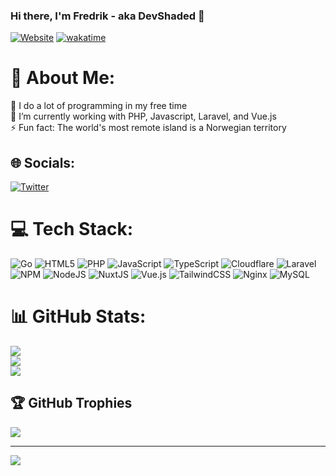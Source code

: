 ### Hi there, I'm Fredrik - aka DevShaded 👋

[![Website](https://img.shields.io/website?label=devshaded.com&style=for-the-badge&url=https%3A%2F%2Fdevshaded.com)](https://devshaded.com)
[![wakatime](https://wakatime.com/badge/user/a7928738-8f6e-4dc6-a9b1-9587ef75b259.svg)](https://wakatime.com/@a7928738-8f6e-4dc6-a9b1-9587ef75b259)

# 💫 About Me:
🔭 I do a lot of programming in my free time<br>🌱 I’m currently working with PHP, Javascript, Laravel, and Vue.js<br>⚡ Fun fact: The world's most remote island is a Norwegian territory


## 🌐 Socials:
[![Twitter](https://img.shields.io/badge/Twitter-%231DA1F2.svg?logo=Twitter&logoColor=white)](https://twitter.com/DevShaded) 

# 💻 Tech Stack:
![Go](https://img.shields.io/badge/go-%2300ADD8.svg?style=for-the-badge&logo=go&logoColor=white) ![HTML5](https://img.shields.io/badge/html5-%23E34F26.svg?style=for-the-badge&logo=html5&logoColor=white) ![PHP](https://img.shields.io/badge/php-%23777BB4.svg?style=for-the-badge&logo=php&logoColor=white) ![JavaScript](https://img.shields.io/badge/javascript-%23323330.svg?style=for-the-badge&logo=javascript&logoColor=%23F7DF1E) ![TypeScript](https://img.shields.io/badge/typescript-%23007ACC.svg?style=for-the-badge&logo=typescript&logoColor=white) ![Cloudflare](https://img.shields.io/badge/Cloudflare-F38020?style=for-the-badge&logo=Cloudflare&logoColor=white) ![Laravel](https://img.shields.io/badge/laravel-%23FF2D20.svg?style=for-the-badge&logo=laravel&logoColor=white) ![NPM](https://img.shields.io/badge/NPM-%23000000.svg?style=for-the-badge&logo=npm&logoColor=white) ![NodeJS](https://img.shields.io/badge/node.js-6DA55F?style=for-the-badge&logo=node.js&logoColor=white) ![NuxtJS](https://img.shields.io/badge/Nuxt-black?style=for-the-badge&logo=nuxt.js&logoColor=white) ![Vue.js](https://img.shields.io/badge/vuejs-%2335495e.svg?style=for-the-badge&logo=vuedotjs&logoColor=%234FC08D) ![TailwindCSS](https://img.shields.io/badge/tailwindcss-%2338B2AC.svg?style=for-the-badge&logo=tailwind-css&logoColor=white) ![Nginx](https://img.shields.io/badge/nginx-%23009639.svg?style=for-the-badge&logo=nginx&logoColor=white) ![MySQL](https://img.shields.io/badge/mysql-%2300f.svg?style=for-the-badge&logo=mysql&logoColor=white)
# 📊 GitHub Stats:
![](https://github-readme-stats.vercel.app/api?username=DevShaded&theme=dark&hide_border=false&include_all_commits=true&count_private=true)<br/>
![](https://github-readme-streak-stats.herokuapp.com/?user=DevShaded&theme=dark&hide_border=false)<br/>
![](https://github-readme-stats.vercel.app/api/top-langs/?username=DevShaded&theme=dark&hide_border=false&include_all_commits=true&count_private=true&layout=compact)

## 🏆 GitHub Trophies
![](https://github-profile-trophy.vercel.app/?username=DevShaded&theme=radical&no-frame=true&no-bg=false&margin-w=4)

---
[![](https://visitcount.itsvg.in/api?id=DevShaded&icon=0&color=0)](https://visitcount.itsvg.in)

<!-- Proudly created with GPRM ( https://gprm.itsvg.in ) -->
    

